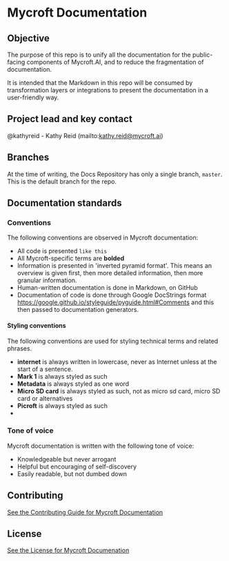 # Mycroft Documentation

## Objective
The purpose of this repo is to unify all the documentation for the public-facing components of Mycroft.AI, and to reduce the fragmentation of documentation.

It is intended that the Markdown in this repo will be consumed by transformation layers or integrations to present the documentation in a user-friendly way.

## Project lead and key contact

@kathyreid - Kathy Reid (mailto:kathy.reid@mycroft.ai)

## Branches

At the time of writing, the Docs Repository has only a single branch, `master`. This is the default branch for the repo.

## Documentation standards

### Conventions

The following conventions are observed in Mycroft documentation:  

* All code is presented `like this`
* All Mycroft-specific terms are **bolded**
* Information is presented in 'inverted pyramid format'. This means an overview is given first, then more detailed information, then more granular information.
* Human-written documentation is done in Markdown, on GitHub
* Documentation of code is done through Google DocStrings format https://google.github.io/styleguide/pyguide.html#Comments and this then passed to documentation generators.


#### Styling conventions

The following conventions are used for styling technical terms and related phrases.

* **internet** is always written in lowercase, never as Internet unless at the start of a sentence.
* **Mark 1** is always styled as such
* **Metadata** is always styled as one word
* **Micro SD card** is always styled as such, not as micro sd card, micro SD card or alternatives
* **Picroft** is always styled as such
*

### Tone of voice

Mycroft documentation is written with the following tone of voice:

* Knowledgeable but never arrogant
* Helpful but encouraging of self-discovery
* Easily readable, but not dumbed down

## Contributing
[See the Contributing Guide for Mycroft Documentation](CONTRIBUTING.md)

## License
[See the License for Mycroft Documenation](LICENSE.md)
